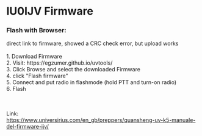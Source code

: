 <h1>IU0IJV Firmware</h1>

<h3>Flash with Browser:</h3>
direct link to firmware, showed a CRC check error, but upload works<br><br>
1. Download Firmware<br>
2. Visit: https://egzumer.github.io/uvtools/<br>
3. Click Browse and select the downloaded Firmware<br>
4. click "Flash firmware"<br>
5. Connect and put radio in flashmode (hold PTT and turn-on radio)<br>
6. Flash<br><br><br>

Link:<br>
https://www.universirius.com/en_gb/preppers/quansheng-uv-k5-manuale-del-firmware-ijv/
